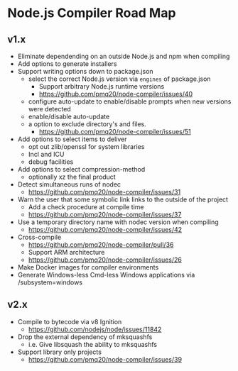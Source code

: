 # Node.js Compiler Road Map

## v1.x

- Eliminate dependending on an outside Node.js and npm when compiling
- Add options to generate installers
- Support writing options down to package.json
  - select the correct Node.js version via `engines` of package.json
    - Support arbitrary Node.js runtime versions
    - https://github.com/pmq20/node-compiler/issues/40
  - configure auto-update to enable/disable prompts when new versions were detected
  - enable/disable auto-update
  - a option to exclude directory's and files.
    - https://github.com/pmq20/node-compiler/issues/51
- Add options to select items to deliver
  - opt out zlib/openssl for system libraries
  - Incl and ICU
  - debug facilities
- Add options to select compression-method
  - optionally xz the final product
- Detect simultaneous runs of nodec
  - https://github.com/pmq20/node-compiler/issues/31
- Warn the user that some symbolic link links to the outside of the project
  - Add a check procedure at compile time
  - https://github.com/pmq20/node-compiler/issues/37
- Use a temporary directory name with nodec version when compiling
  - https://github.com/pmq20/node-compiler/issues/42
- Cross-compile
  - https://github.com/pmq20/node-compiler/pull/36
  - Support ARM architecture
  - https://github.com/pmq20/node-compiler/issues/26
- Make Docker images for compiler environments
- Generate Windows-less Cmd-less Windows applications via /subsystem=windows

## v2.x

- Compile to bytecode via v8 Ignition
  - https://github.com/nodejs/node/issues/11842
- Drop the external dependency of mksquashfs
  - i.e. Give libsquash the ability to mksquashfs
- Support library only projects
  - https://github.com/pmq20/node-compiler/issues/39
